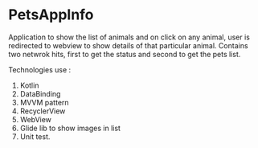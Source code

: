 # PetsAppInfo
Application to show the list of animals and on click on any animal, user is redirected to webview to show details of that particular animal.
Contains two netwrok hits, first to get the status and second to get the pets list.

Technologies use : 
1) Kotlin
2) DataBinding
3) MVVM pattern
4) RecyclerView
5) WebView
6) Glide lib to show images in list
7) Unit test.
